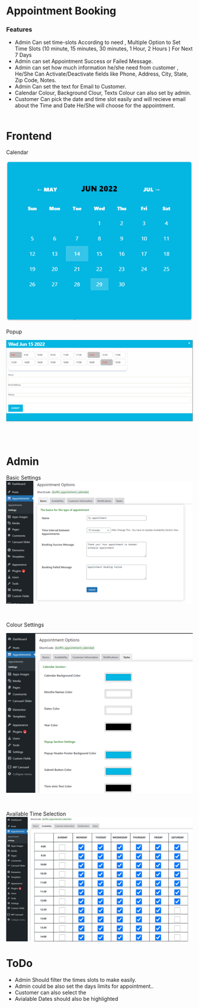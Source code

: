 
# Appointment Booking 

### Features

-  Admin Can set time-slots  According to need , Multiple Option to Set Time Slots (10 minute, 15 minutes, 30 minutes, 1 Hour, 2 Hours ) For Next 7 Days
- Admin can set Appointment Success or Failed Message.
- Admin can set how much information he/she need from customer , He/She Can Activate/Deactivate fields like Phone, Address, City, State, Zip Code, Notes.
- Admin Can set the text for Email to Customer.
- Calendar Colour, Background Clour, Texts Colour can also set by admin. 
-  Customer Can pick the date and time slot easily and will recieve email about the Time and Date He/She will choose for the appointment.
<br/><br/>

# Frontend

Calendar
 
![](https://raw.githubusercontent.com/boffincoders/wp-appointment-calendar/main/img/calendar.png)
<br/><br/>
Popup 
 

![](https://raw.githubusercontent.com/boffincoders/wp-appointment-calendar/main/img/booking%20popup.png) 

<br/><br/>
 
# Admin 
Basic Settings
<br/>
![](https://raw.githubusercontent.com/boffincoders/wp-appointment-calendar/main/img/basic_info.png)

<br/>

Colour Settings

![](https://raw.githubusercontent.com/boffincoders/wp-appointment-calendar/main/img/styles.png) 
 
 <br/>
 
Available Time Selection
![](https://raw.githubusercontent.com/boffincoders/wp-appointment-calendar/main/img/time_Setting.png) 


# ToDo
-  Admin Should filter the times slots to make easily. 
-  Admin could be also set the days limits for appointment.. 
- Customer can also select the 
- Avialable Dates should also be highlighted 